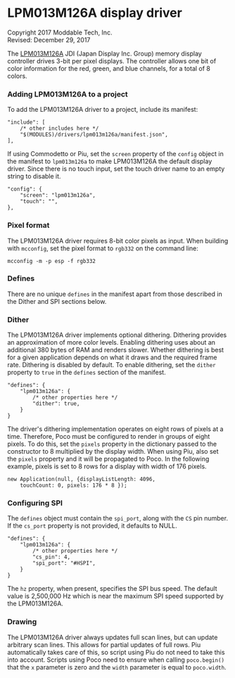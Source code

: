 # LPM013M126A display driver
Copyright 2017 Moddable Tech, Inc.<BR>
Revised: December 29, 2017

The [LPM013M126A](http://www.j-display.com/product/pdf/Datasheet/4LPM013M126A_specification_Ver02.pdf) JDI (Japan Display Inc. Group) memory display controller drives 3-bit per pixel displays. The controller allows one bit of color information for the red, green, and blue channels, for a total of 8 colors.

### Adding LPM013M126A to a project
To add the LPM013M126A driver to a project, include its manifest:

	"include": [
		/* other includes here */
		"$(MODULES)/drivers/lpm013m126a/manifest.json",
	],

If using Commodetto or Piu, set the `screen` property of the `config` object in the manifest to `lpm013m126a` to make LPM013M126A the default display driver. Since there is no touch input, set the touch driver name to an empty string to disable it.

	"config": {
		"screen": "lpm013m126a",
		"touch": "",
	},

### Pixel format
The LPM013M126A driver requires 8-bit color pixels as input. When building with `mcconfig`, set the pixel format to `rgb332` on the command line:

	mcconfig -m -p esp -f rgb332

### Defines
There are no unique `defines` in the manifest apart from those described in the Dither and SPI sections below.

### Dither
The LPM013M126A driver implements optional dithering. Dithering provides an approximation of more color levels. Enabling dithering uses about an additional 380 bytes of RAM and renders slower. Whether dithering is best for a given application depends on what it draws and the required frame rate. Dithering is disabled by default. To enable dithering, set the `dither` property to `true` in the `defines` section of the manifest.

	"defines": {
		"lpm013m126a": {
			/* other properties here */
			"dither": true,
		}
	}

The driver's dithering implementation operates on eight rows of pixels at a time. Therefore, Poco must be configured to render in groups of eight pixels. To do this, set the `pixels` property in the dictionary passed to the constructor to 8 multiplied by the display width. When using Piu, also set the `pixels` property and it will be propagated to Poco. In the following example, pixels is set to 8 rows for a display with width of 176 pixels.

	new Application(null, {displayListLength: 4096,
		touchCount: 0, pixels: 176 * 8 });

### Configuring SPI
The `defines` object must contain the `spi_port`, along with the `CS` pin number. If the `cs_port` property is not provided, it defaults to NULL.

	"defines": {
		"lpm013m126a": {
			/* other properties here */
			"cs_pin": 4,
			"spi_port": "#HSPI",
		}
	}

The `hz` property, when present, specifies the SPI bus speed. The default value is 2,500,000 Hz which is near the maximum SPI speed supported by the LPM013M126A.

### Drawing
The LPM013M126A driver always updates full scan lines, but can update arbitrary scan lines. This allows for partial updates of full rows. Piu automatically takes care of this, so script using Piu do not need to take this into account. Scripts using Poco need to ensure  when calling `poco.begin()` that the `x` parameter is zero and the `width` parameter is equal to `poco.width`.
